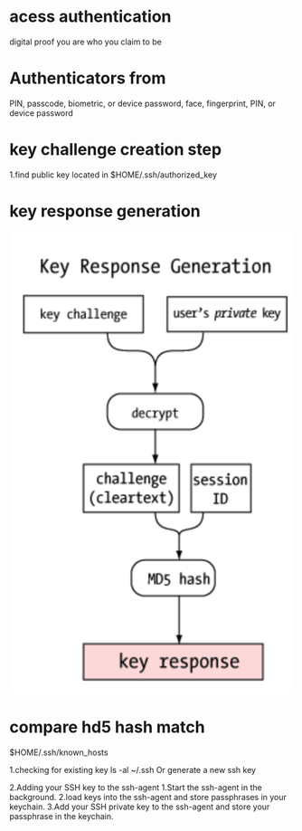 # acess authentication

digital proof you are who you claim to be

# Authenticators from

PIN, passcode, biometric, or device password,
face, fingerprint, PIN, or device password

# key challenge creation step

1.find public key located in $HOME/.ssh/authorized_key

# key response generation

![alt text](<resources/SSH 代理转发图解指南 --- An Illustrated Guide to SSH Agent Forwarding.png>)

# compare hd5 hash match

$HOME/.ssh/known_hosts

1.checking for existing key
ls -al ~/.ssh
Or generate a new ssh key

2.Adding your SSH key to the ssh-agent
1.Start the ssh-agent in the background.
2.load keys into the ssh-agent and store passphrases in your keychain.
3.Add your SSH private key to the ssh-agent and store your passphrase in the keychain.
